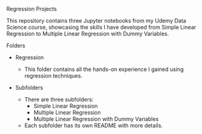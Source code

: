 Regression Projects

This repository contains three Jupyter notebooks from my Udemy Data Science course, showcasing the skills I have developed from Simple Linear Regression to Multiple Linear Regression with Dummy Variables.


Folders

- Regression  
  - This folder contains all the hands-on experience I gained using regression techniques.  

- Subfolders  
  - There are three subfolders:  
    - Simple Linear Regression  
    - Multiple Linear Regression  
    - Multiple Linear Regression with Dummy Variables
  - Each subfolder has its own README with more details.  

